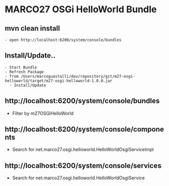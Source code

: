 # MARCO27 OSGi HelloWorld Bundle

## mvn clean install
    - open http://localhost:6200/system/console/bundles
## Install/Update..
    - Start Bundle
    - Refresh Package
    - from /Users/marcoguastalli/dev/repository/git/m27-osgi-helloworld/target/m27-osgi-helloworld-1.0.0.jar
      - Install/Update

## http://localhost:6200/system/console/bundles
   - Filter by m27OSGiHelloWorld

## http://localhost:6200/system/console/components
   - Search for net.marco27.osgi.helloworld.HelloWorldOsgiServiceImpl

## http://localhost:6200/system/console/services
   - Search for net.marco27.osgi.helloworld.HelloWorldOsgiService